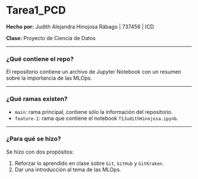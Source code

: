 # Tarea1_PCD

**Hecho por:** Judith Alejandra Hinojosa Rábago | 737456 | ICD

**Clase:** Proyecto de Ciencia de Datos

---

### ¿Qué contiene el repo?

El repositorio contiene un archivo de Jupyter Notebook con un resumen sobre la importancia de las MLOps.

---

### ¿Qué ramas existen?

- `main`: rama principal, contiene sólo la información del repositorio.
- `feature-1`: rama que contiene el notebook `T1JudithHinojosa.ipynb`.

---

### ¿Para qué se hizo?

Se hizo con dos propósitos: 

1. Reforzar lo aprendido en clase sobre `Git`, `GitHub` y `GitKraken`.
2. Dar una introducción al tema de las MLOps.

